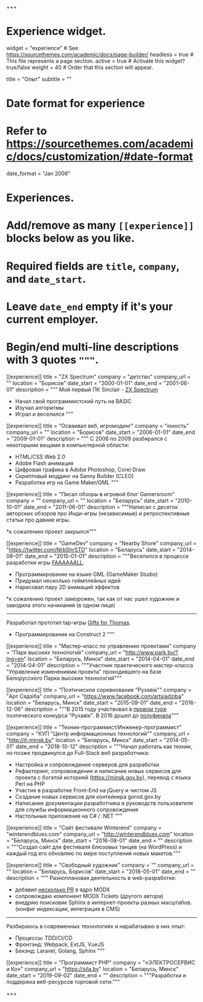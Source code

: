 +++
# Experience widget.
widget = "experience"  # See https://sourcethemes.com/academic/docs/page-builder/
headless = true  # This file represents a page section.
active = true  # Activate this widget? true/false
weight = 40  # Order that this section will appear.

title = "Опыт"
subtitle = ""

# Date format for experience
#   Refer to https://sourcethemes.com/academic/docs/customization/#date-format
date_format = "Jan 2006"

# Experiences.
#   Add/remove as many `[[experience]]` blocks below as you like.
#   Required fields are `title`, `company`, and `date_start`.
#   Leave `date_end` empty if it's your current employer.
#   Begin/end multi-line descriptions with 3 quotes `"""`.
[[experience]]
  title = "ZX Spectrum"
  company = "детство"
  company_url = ""
  location = "Борисов"
  date_start = "2000-01-01"
  date_end = "2001-06-01"
  description = """
  Мой первый ПК Sinclair - [ZX Spectrum](https://en.wikipedia.org/wiki/ZX_Spectrum)

  * Начал свой программистский путь на BASIC
  * Изучал алгоритмы
  * Играл и веселился
  """

[[experience]]
  title = "Осваивал веб, игромодинг"
  company = "юность"
  company_url = ""
  location = "Борисов"
  date_start = "2006-01-01"
  date_end = "2009-01-01"
  description = """
  С 2006 по 2009 разбирался с некоторыми вещами в компьютерной области:

  * HTML/CSS Web 2.0
  * Adobe Flash анимация
  * Цифровая графика в Adobe Photoshop, Corel Draw
  * Скриптовый моддинг на Sanny Builder (CLEO)
  * Разработка игр на Game Maker/GML
  """

[[experience]]
  title = "Писал обзоры в игровой блог Gamersroom"
  company = ""
  company_url = ""
  location = "Беларусь"
  date_start = "2010-10-01"
  date_end = "2011-06-01"
  description = """Написал с десяток авторских обзоров про Инди-игры (независимые) и ретроспективные статьи про давние игры.
  
  *к сожалению проект закрылся"""

[[experience]]
  title = "GameDev"
  company = "Nearby Shore"
  company_url = "https://twitter.com/NrbShrSTD"
  location = "Беларусь"
  date_start = "2014-08-01"
  date_end = "2015-01-01"
  description = """Веселился в процессе разработки игры [FAAAAAALL](https://gamejolt.com/games/faaaaaall/36355).
  
  * Программирование на языке GML (GameMaker Studio)
  * Придумал несколько геймплейных идей
  * Нарисовал пару 2D анимаций эффектов


  *к сожалению проект заморожен, так как от нас ушел художник и заводила этого начинания (в одном лице)

  ---
  Разработал прототип tap-игры [Gifts for Thomas](/showcase/giftsforthomas/).

  * Программирование на Construct 2
  """

[[experience]]
  title = "Мастер-класс по управлению проектами"
  company = "Парк высоких технологий"
  company_url = "http://www.park.by/?lng=en"
  location = "Беларусь, Минск"
  date_start = "2014-04-01"
  date_end = "2014-04-01"
  description = """Участник практического мастер-класса "Управление изменениями проекта" проходившего на базе Белорусского Парка высоких технологий"""

[[experience]]
  title = "Поэтическое соревнование \"Рухавiк\""
  company = "Арт Сядзiба"
  company_url = "https://www.facebook.com/artsiadziba"
  location = "Беларусь, Минск"
  date_start = "2015-09-01"
  date_end = "2016-12-06"
  description = """В 2015 году участвовал в [первом туре](https://vk.com/wall-99303713_126) поэтического конкурса \"Рухавiк\". В 2016 дошел до [полуфинала](https://vk.com/wall-99303713_1881)"""

[[experience]]
  title = "Техник-программист/Инженер-программист"
  company = "КУП \"Центр информационных технологий\""
  company_url = "http://it-minsk.by"
  location = "Беларусь, Минск"
  date_start = "2014-05-01"
  date_end = "2018-10-12"
  description = """Начал работать как техник, но позже продвинулся до Full-Stack веб разработчика:

  * Настройка и сопровождение серверов для разработки
  * Рефакторинг, сопровождение и написание новых сервисов для проекта с богатой историей (https://minsk.gov.by), перевод с языка Perl на PHP
  * Участие в разработке Front-End на jQuery и чистом JS
  * Создание новых сервисов для контейнера gorod.gov.by
  * Написание документации разработчика и руководств пользователя для службы информационного сопровождения
  * Настольные приложения на C# / .NET
  """

[[experience]]
  title = "Сайт фестиваля Winterend"
  company = "winterendblues.com"
  company_url = "http://winterendblues.com"
  location = "Беларусь, Минск"
  date_start = "2016-08-01"
  date_end = ""
  description = """Создал сайт для фестиваля блюзовых танцев (на WordPress) и каждый год его обновляю по мере поступления новых макетов."""

[[experience]]
  title = "Свободный художник"
  company = ""
  company_url = ""
  location = "Беларусь, Борисов"
  date_start = "2018-05-01"
  date_end = ""
  description = """
  Разноплановая деятельность в web-разработке:

  * добавил [несколько PR](https://github.com/modxcms/revolution/pulls?q=is%3Apr+author%3Atolanych+is%3Aclosed) в ядро MODX
  * сопровождаю компонент MODX Tickets (другого автора)
  * внедряю поисковик Sphinx в интернет-проекты разных масштабов. (конфиг индексации, интеграция в CMS)

  ---

  Разбираюсь в современных технологиях и нарабатываю в них опыт:

  * Процессы: TDD/CI/CD
  * Фронтэнд: Webpack, ExtJS, VueJS
  * Бекэнд: Laravel, Golang, Sphinx
  """

[[experience]]
  title = "Программист PHP"
  company = "«ЭЛЕКТРОСЕРВИС и Ко»"
  company_url = "https://sila.by"
  location = "Беларусь, Минск"
  date_start = "2019-09-02"
  date_end = ""
  description = """Разработка и поддержка веб-ресурсов торговой сети."""

+++
